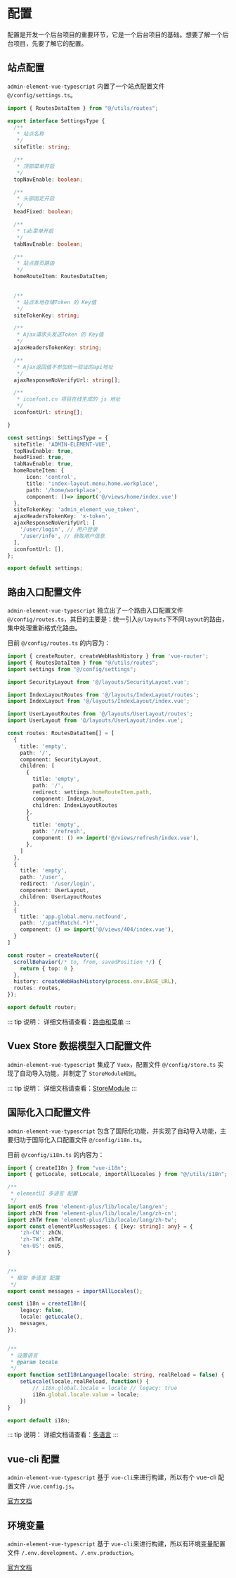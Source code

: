 # 配置

配置是开发一个后台项目的重要环节，它是一个后台项目的基础。想要了解一个后台项目，先要了解它的配置。

## 站点配置

`admin-element-vue-typescript` 内置了一个站点配置文件 `@/config/settings.ts`。

```ts
import { RoutesDataItem } from "@/utils/routes";

export interface SettingsType {
  /**
   * 站点名称
   */
  siteTitle: string;

  /**
   * 顶部菜单开启
   */
  topNavEnable: boolean;

  /**
   * 头部固定开启
   */
  headFixed: boolean;

  /**
   * tab菜单开启
   */
  tabNavEnable: boolean;

  /**
   * 站点首页路由
   */
  homeRouteItem: RoutesDataItem;
  

  /**
   * 站点本地存储Token 的 Key值
   */
  siteTokenKey: string;

  /**
   * Ajax请求头发送Token 的 Key值
   */
  ajaxHeadersTokenKey: string;

  /**
   * Ajax返回值不参加统一验证的api地址
   */
  ajaxResponseNoVerifyUrl: string[];

  /**
   * iconfont.cn 项目在线生成的 js 地址
   */
  iconfontUrl: string[];

}

const settings: SettingsType = {
  siteTitle: 'ADMIN-ELEMENT-VUE',
  topNavEnable: true,
  headFixed: true,
  tabNavEnable: true,
  homeRouteItem: {
      icon: 'control',
      title: 'index-layout.menu.home.workplace',
      path: '/home/workplace',
      component: ()=> import('@/views/home/index.vue')
  },
  siteTokenKey: 'admin_element_vue_token',
  ajaxHeadersTokenKey: 'x-token',
  ajaxResponseNoVerifyUrl: [
    '/user/login', // 用户登录
    '/user/info', // 获取用户信息
  ],
  iconfontUrl: [],
};

export default settings;

```

## 路由入口配置文件

`admin-element-vue-typescript` 独立出了一个路由入口配置文件 `@/config/routes.ts`，其目的主要是：统一引入`@/layouts`下不同`layout`的路由，集中处理重新格式化路由。

目前 `@/config/routes.ts` 的内容为：

```ts
import { createRouter, createWebHashHistory } from 'vue-router';
import { RoutesDataItem } from "@/utils/routes";
import settings from "@/config/settings";

import SecurityLayout from '@/layouts/SecurityLayout.vue';

import IndexLayoutRoutes from '@/layouts/IndexLayout/routes';
import IndexLayout from '@/layouts/IndexLayout/index.vue';

import UserLayoutRoutes from '@/layouts/UserLayout/routes';
import UserLayout from '@/layouts/UserLayout/index.vue';

const routes: RoutesDataItem[] = [
  {
    title: 'empty',
    path: '/',
    component: SecurityLayout,
    children: [
      {
        title: 'empty',
        path: '/',
        redirect: settings.homeRouteItem.path,
        component: IndexLayout,
        children: IndexLayoutRoutes
      },
      {
        title: 'empty',
        path: '/refresh',
        component: () => import('@/views/refresh/index.vue'),
      },
    ]
  },  
  {
    title: 'empty',
    path: '/user',
    redirect: '/user/login',
    component: UserLayout,
    children: UserLayoutRoutes
  },
  {
    title: 'app.global.menu.notfound',
    path: '/:pathMatch(.*)*',
    component: () => import('@/views/404/index.vue'),
  }
]

const router = createRouter({
  scrollBehavior(/* to, from, savedPosition */) {
    return { top: 0 }
  },
  history: createWebHashHistory(process.env.BASE_URL),
  routes: routes,
});

export default router;
```

::: tip 说明：
详细文档请查看：[路由和菜单](/guide/basis/router-and-menu.md)
:::

## Vuex Store 数据模型入口配置文件

`admin-element-vue-typescript` 集成了 `Vuex`，配置文件 `@/config/store.ts` 实现了自动导入功能，并制定了 `StoreModule规则`。

::: tip 说明：
详细文档请查看：[StoreModule](/guide/basis/store-module.md)
:::


## 国际化入口配置文件

`admin-element-vue-typescript` 包含了国际化功能，并实现了自动导入功能，主要归功于国际化入口配置文件 `@/config/i18n.ts`。

目前 `@/config/i18n.ts` 的内容为：

```ts
import { createI18n } from "vue-i18n";
import { getLocale, setLocale, importAllLocales } from "@/utils/i18n";

/**
 * elementUI 多语言 配置
 */
import enUS from 'element-plus/lib/locale/lang/en';
import zhCN from 'element-plus/lib/locale/lang/zh-cn';
import zhTW from 'element-plus/lib/locale/lang/zh-tw';
export const elementPlusMessages: { [key: string]: any} = {
    'zh-CN': zhCN,
    'zh-TW': zhTW,
    'en-US': enUS,
}


/**
 * 框架 多语言 配置
 */
export const messages = importAllLocales();

const i18n = createI18n({
    legacy: false,
    locale: getLocale(),
    messages,
});


/**
 * 设置语言
 * @param locale 
 */
export function setI18nLanguage(locale: string, realReload = false) {  
    setLocale(locale,realReload, function() {
        // i18n.global.locale = locale // legacy: true
        i18n.global.locale.value = locale;        
    })
}

export default i18n;

```

::: tip 说明：
详细文档请查看：[多语言](/guide/basis/locales.md)
:::






## vue-cli 配置

`admin-element-vue-typescript` 基于 `vue-cli`来进行构建，所以有个 vue-cli 配置文件 `/vue.config.js`。

[官方文档](https://cli.vuejs.org/zh/config/)


## 环境变量
`admin-element-vue-typescript` 基于 `vue-cli`来进行构建，所以有环境变量配置文件 `/.env.development`、`/.env.production`。

[官方文档](https://cli.vuejs.org/zh/guide/mode-and-env.html)


